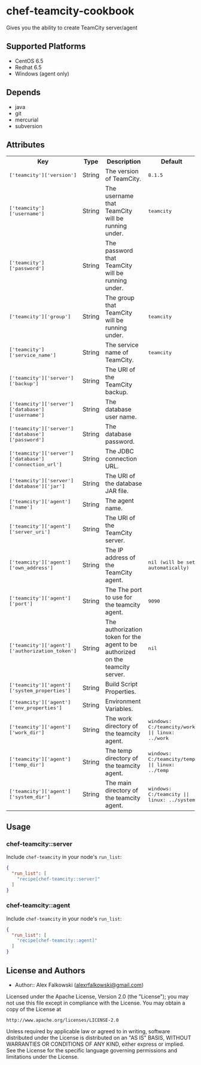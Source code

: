 # chef-teamcity-cookbook

Gives you the ability to create TeamCity server/agent

## Supported Platforms

* CentOS 6.5
* Redhat 6.5
* Windows (agent only)

## Depends

* java
* git
* mercurial
* subversion

## Attributes

<table>
  <tr>
    <th>Key</th>
    <th>Type</th>
    <th>Description</th>
    <th>Default</th>
  </tr>
  <tr>
    <td><tt>['teamcity']['version']</tt></td>
    <td>String</td>
    <td>The version of TeamCity.</td>
    <td><tt>8.1.5</tt></td>
  </tr> 
   <tr>
    <td><tt>['teamcity']['username']</tt></td>
    <td>String</td>
    <td>The username that TeamCity will be running under.</td>
    <td><tt>teamcity</tt></td>
    </tr> 
  <tr>
    <td><tt>['teamcity']['password']</tt></td>
    <td>String</td>
    <td>The password that TeamCity will be running under.</td>
    <td></td>
  </tr> 
  <tr>
    <td><tt>['teamcity']['group']</tt></td>
    <td>String</td>
    <td>The group that TeamCity will be running under.</td>
    <td><tt>teamcity</tt></td>
  </tr>
  <tr>
    <td><tt>['teamcity']['service_name']</tt></td>
    <td>String</td>
    <td>The service name of TeamCity.</td>
    <td><tt>teamcity</tt></td>
  </tr>
  <tr>
    <td><tt>['teamcity']['server']['backup']</tt></td>
    <td>String</td>
    <td>The URI of the TeamCity backup.</td>
    <td><tt></tt></td>
  </tr>
  <tr>
    <td><tt>['teamcity']['server']['database']['username']</tt></td>
    <td>String</td>
    <td>The database user name.</td>
    <td><tt></tt></td>
  </tr>
  <tr>
    <td><tt>['teamcity']['server']['database']['password']</tt></td>
    <td>String</td>
    <td>The database password.</td>
    <td><tt></tt></td>
  </tr>
  <tr>
    <td><tt>['teamcity']['server']['database']['connection_url']</tt></td>
    <td>String</td>
    <td>The JDBC connection URL.</td>
    <td><tt></tt></td>
  </tr>
  <tr>
    <td><tt>['teamcity']['server']['database']['jar']</tt></td>
    <td>String</td>
    <td>The URI of the database JAR file.</td>
    <td><tt></tt></td>
  </tr>
  <tr>
    <td><tt>['teamcity']['agent']['name']</tt></td>
    <td>String</td>
    <td>The agent name.</td>
    <td><tt></tt></td>
  </tr>
    <tr>
    <td><tt>['teamcity']['agent']['server_uri']</tt></td>
    <td>String</td>
    <td>The URI of the TeamCity server.</td>
    <td><tt></tt></td>
  </tr>
  <tr>
    <td><tt>['teamcity']['agent']['own_address']</tt></td>
    <td>String</td>
    <td>The IP address of the TeamCity agent.</td>
    <td><tt>nil (will be set automatically)</tt></td>
  </tr>
  <tr>
    <td><tt>['teamcity']['agent']['port']</tt></td>
    <td>String</td>
    <td>The The port to use for the teamcity agent.</td>
    <td><tt>9090</tt></td>
  </tr>
  <tr>
    <td><tt>['teamcity']['agent']['authorization_token']</tt></td>
    <td>String</td>
    <td>The authorization token for the agent to be authorized on the teamcity server.</td>
    <td><tt>nil</tt></td>
  </tr>
  <tr>
    <td><tt>['teamcity']['agent']['system_properties']</tt></td>
    <td>String</td>
    <td>Build Script Properties.</td>
    <td><tt></tt></td>
  </tr>
  <tr>
    <td><tt>['teamcity']['agent']['env_properties']</tt></td>
    <td>String</td>
    <td>Environment Variables.</td>
    <td><tt></tt></td>
  </tr>
  <tr>
    <td><tt>['teamcity']['agent']['work_dir']</tt></td>
    <td>String</td>
    <td>The work directory of the teamcity agent.</td>
    <td><tt>windows: C:/teamcity/work || linux: ../work</tt></td>
  </tr>
  <tr>
    <td><tt>['teamcity']['agent']['temp_dir']</tt></td>
    <td>String</td>
    <td>The temp directory of the teamcity agent.</td>
    <td><tt>windows: C:/teamcity/temp || linux: ../temp</tt></td>
  </tr>
  <tr>
    <td><tt>['teamcity']['agent']['system_dir']</tt></td>
    <td>String</td>
    <td>The main directory of the teamcity agent.</td>
    <td><tt>windows: C:/teamcity || linux: ../system</tt></td>
  </tr>
</table>

## Usage

### chef-teamcity::server

Include `chef-teamcity` in your node's `run_list`:

```json
{
  "run_list": [
    "recipe[chef-teamcity::server]"
  ]
}
```

### chef-teamcity::agent

Include `chef-teamcity` in your node's `run_list`:

```json
{
  "run_list": [
    "recipe[chef-teamcity::agent]"
  ]
}
```

## License and Authors

- Author:: Alex Falkowski (<alexrfalkowski@gmail.com>)

Licensed under the Apache License, Version 2.0 (the "License");
you may not use this file except in compliance with the License.
You may obtain a copy of the License at

    http://www.apache.org/licenses/LICENSE-2.0

Unless required by applicable law or agreed to in writing, software
distributed under the License is distributed on an "AS IS" BASIS,
WITHOUT WARRANTIES OR CONDITIONS OF ANY KIND, either express or implied.
See the License for the specific language governing permissions and
limitations under the License.
